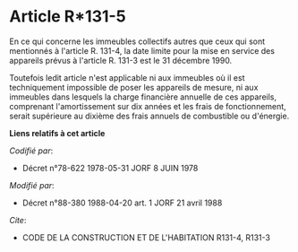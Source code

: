 # Article R*131-5

En ce qui concerne les immeubles collectifs autres que ceux qui sont mentionnés à l'article R. 131-4, la date limite pour la
mise en service des appareils prévus à l'article R. 131-3  est le 31 décembre 1990.

Toutefois ledit article  n'est applicable ni aux immeubles où il est techniquement impossible de poser les appareils de
mesure, ni aux immeubles dans lesquels la charge financière annuelle de ces appareils, comprenant l'amortissement sur dix
années et les frais de fonctionnement, serait supérieure au dixième des frais annuels de combustible ou d'énergie.

**Liens relatifs à cet article**

_Codifié par_:

  - Décret n°78-622 1978-05-31 JORF 8 JUIN 1978

_Modifié par_:

  - Décret n°88-380 1988-04-20 art. 1 JORF 21 avril 1988

_Cite_:

  - CODE DE LA CONSTRUCTION ET DE L'HABITATION R131-4, R131-3
